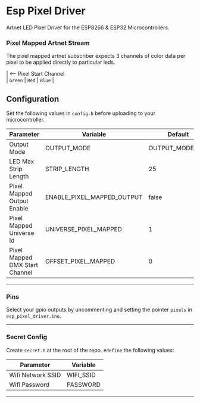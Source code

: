 # Esp Pixel Driver

Artnet LED Pixel Driver for the ESP8266 & ESP32 Microcontrollers.

<!-- markdownlint-disable MD001 -->

### Pixel Mapped Artnet Stream

<!-- markdownlint-enable MD001 -->

The pixel mapped artnet subscriber expects 3 channels of color data per pixel to be applied directly to particular leds.

| <-- Pixel Start Channel \
| `Green` | `Red` | `Blue` |

## Configuration

Set the following values in `config.h` before uploading to your microcontroller.

| Parameter                      | Variable                   | Default          |
| ------------------------------ | -------------------------- | ---------------- |
| Output Mode                    | OUTPUT_MODE                | OUTPUT_MODE_LED  |
| LED Max Strip Length           | STRIP_LENGTH               | 25               |
| Pixel Mapped Output Enable     | ENABLE_PIXEL_MAPPED_OUTPUT | false            |
| Pixel Mapped Universe Id       | UNIVERSE_PIXEL_MAPPED      | 1                |
| Pixel Mapped DMX Start Channel | OFFSET_PIXEL_MAPPED        | 0                |

---

### Pins

Select your gpio outputs by uncommenting and setting the pointer `pixels` in `esp_pixel_driver.ino`.

---

### Secret Config

Create `secret.h` at the root of the repo. `#define` the following values:

| Parameter         | Variable  |
| ----------------- | --------- |
| Wifi Network SSID | WIFI_SSID |
| Wifi Password     | PASSWORD  |

---
